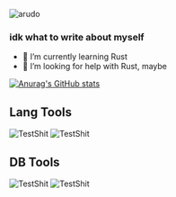 ![arudo](https://cdn.discordapp.com/attachments/730740024693489756/876244552254640158/arudooooo.png)

### idk what to write about myself

- 🌱 I’m currently learning Rust 
- 🤔 I’m looking for help with Rust, maybe

[![Anurag's GitHub stats](https://github-readme-stats.vercel.app/api?username=arudoSSMZK&theme=material-palenight)](https://github.com/anuraghazra/github-readme-stats)

## Lang Tools
![TestShit](https://cdn.discordapp.com/attachments/730740024693489756/876234585481035837/rusdttttttt.png)
![TestShit](https://cdn.discordapp.com/attachments/730740024693489756/876236691642409020/pythonnn.png)
## DB Tools
![TestShit](https://cdn.discordapp.com/attachments/730740024693489756/876239618205446174/mongoooo.png)
![TestShit](https://cdn.discordapp.com/attachments/730740024693489756/876241927668916254/psqllllll.png)
